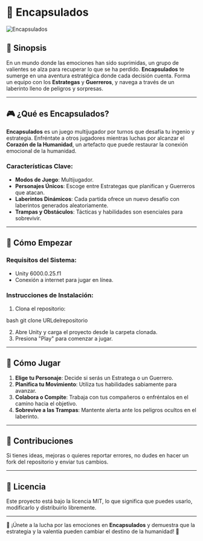 # 🧬 Encapsulados

![Encapsulados](https://example.com/imagen_del_juego.png) <!-- Reemplaza con la URL de tu imagen -->

## 📜 Sinopsis

En un mundo donde las emociones han sido suprimidas, un grupo de valientes se alza para recuperar lo que se ha perdido. **Encapsulados** te sumerge en una aventura estratégica donde cada decisión cuenta. Forma un equipo con los **Estrategas** y **Guerreros**, y navega a través de un laberinto lleno de peligros y sorpresas.

---

## 🎮 ¿Qué es Encapsulados?

**Encapsulados** es un juego multijugador por turnos que desafía tu ingenio y estrategia. Enfréntate a otros jugadores mientras luchas por alcanzar el **Corazón de la Humanidad**, un artefacto que puede restaurar la conexión emocional de la humanidad.

### Características Clave:
- **Modos de Juego**: Multijugador.
- **Personajes Únicos**: Escoge entre Estrategas que planifican y Guerreros que atacan.
- **Laberintos Dinámicos**: Cada partida ofrece un nuevo desafío con laberintos generados aleatoriamente.
- **Trampas y Obstáculos**: Tácticas y habilidades son esenciales para sobrevivir.

---

## 🚀 Cómo Empezar

### Requisitos del Sistema:
- Unity 6000.0.25.f1
- Conexión a internet para jugar en línea.

### Instrucciones de Instalación:
1. Clona el repositorio:
   
bash
   git clone URLdelrepositorio
   
2. Abre Unity y carga el proyecto desde la carpeta clonada.
3. Presiona "Play" para comenzar a jugar.

---

## 🎯 Cómo Jugar
1. **Elige tu Personaje**: Decide si serás un Estratega o un Guerrero.
2. **Planifica tu Movimiento**: Utiliza tus habilidades sabiamente para avanzar.
3. **Colabora o Compite**: Trabaja con tus compañeros o enfréntalos en el camino hacia el objetivo.
4. **Sobrevive a las Trampas**: Mantente alerta ante los peligros ocultos en el laberinto.

---

## 🤝 Contribuciones

Si tienes ideas, mejoras o quieres reportar errores, no dudes en hacer un fork del repositorio y enviar tus cambios.

---

## 📄 Licencia

Este proyecto está bajo la licencia MIT, lo que significa que puedes usarlo, modificarlo y distribuirlo libremente.

---

🌟 ¡Únete a la lucha por las emociones en **Encapsulados** y demuestra que la estrategia y la valentía pueden cambiar el destino de la humanidad! 🌟
